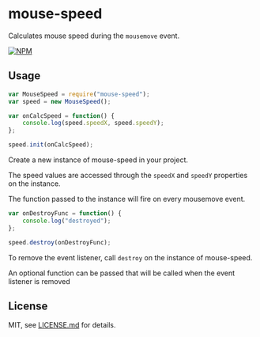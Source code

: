 # mouse-speed

Calculates mouse speed during the `mousemove` event.

[![NPM](https://nodei.co/npm/mouse-speed.png)](https://nodei.co/npm/mouse-speed/)

## Usage

```js
var MouseSpeed = require("mouse-speed");
var speed = new MouseSpeed();

var onCalcSpeed = function() {
    console.log(speed.speedX, speed.speedY);
};

speed.init(onCalcSpeed);
```

Create a new instance of mouse-speed in your project.

The speed values are accessed through the `speedX` and `speedY` properties on the instance.

The function passed to the instance will fire on every mousemove event.

```js
var onDestroyFunc = function() {
    console.log("destroyed");
};

speed.destroy(onDestroyFunc);
```

To remove the event listener, call `destroy` on the instance of mouse-speed.

An optional function can be passed that will be called when the event listener is removed

## License

MIT, see [LICENSE.md](http://github.com/processprocess/mouse-speed/blob/master/LICENSE.md) for details.
